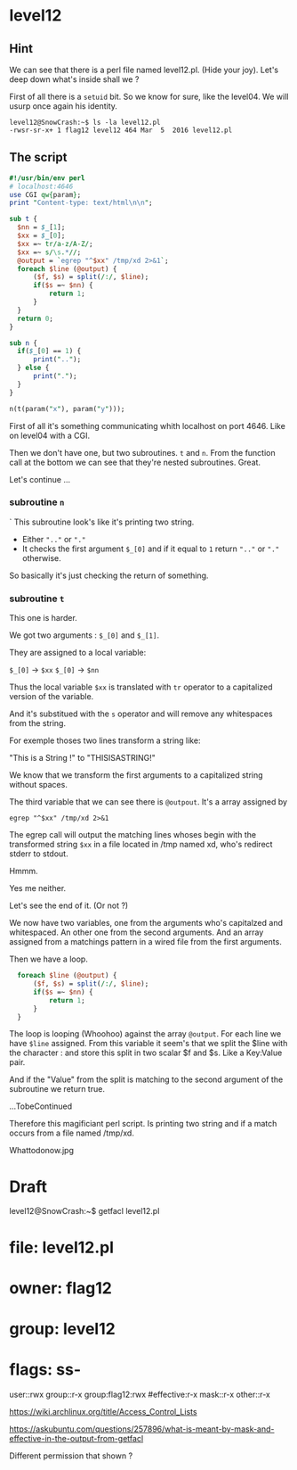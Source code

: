 # level12

## Hint

We can see that there is a perl file named level12.pl. (Hide your joy). Let's deep down what's inside shall we ?

First of all there is a `setuid` bit. So we know for sure, like the level04. We will usurp once again his identity.

```shell-session
level12@SnowCrash:~$ ls -la level12.pl
-rwsr-sr-x+ 1 flag12 level12 464 Mar  5  2016 level12.pl
```

## The script

```perl
#!/usr/bin/env perl
# localhost:4646
use CGI qw{param};
print "Content-type: text/html\n\n";

sub t {
  $nn = $_[1];
  $xx = $_[0];
  $xx =~ tr/a-z/A-Z/;
  $xx =~ s/\s.*//;
  @output = `egrep "^$xx" /tmp/xd 2>&1`;
  foreach $line (@output) {
      ($f, $s) = split(/:/, $line);
      if($s =~ $nn) {
          return 1;
      }
  }
  return 0;
}

sub n {
  if($_[0] == 1) {
      print("..");
  } else {
      print(".");
  }
}

n(t(param("x"), param("y")));
```

First of all it's something communicating whith localhost on port 4646. Like on level04 with a CGI.

Then we don't have one, but two subroutines. `t` and `n`. From the function call at the bottom we can see that they're nested subroutines. Great.

Let's continue ...

### subroutine `n`
`
This subroutine look's like it's printing two string.
- Either `".."` or `"."`
- It checks the first argument `$_[0]` and if it equal to `1` return `".."` or `"."` otherwise.

So basically it's just checking the return of something.

### subroutine `t`

This one is harder.

We got two arguments : `$_[0]` and `$_[1]`.

They are assigned to a local variable:

`$_[0]` -> `$xx`
`$_[0]` -> `$nn`

Thus the local variable `$xx` is translated with `tr` operator to a capitalized version of the variable.

And it's substitued with the `s` operator and will remove any whitespaces from the string.

For exemple thoses two lines transform a string like:

"This is a String !" to "THISISASTRING!"

We know that we transform the first arguments to a capitalized string without spaces.

The third variable that we can see there is `@outpout`. It's a array assigned by

`egrep "^$xx" /tmp/xd 2>&1`

The egrep call will output the matching lines whoses begin with the transformed string `$xx` in a file located in /tmp named xd, who's redirect stderr to stdout.

Hmmm.

Yes me neither.

Let's see the end of it. (Or not ?)


We now have two variables, one from the arguments who's capitalzed and whitespaced. An other one from the second arguments. And an array assigned from a matchings pattern in a wired file from the first arguments.

Then we have a loop.

```perl
  foreach $line (@output) {
      ($f, $s) = split(/:/, $line);
      if($s =~ $nn) {
          return 1;
      }
  }
```

The loop is looping (Whoohoo) against the array `@output`. For each line we have `$line` assigned.
From this variable it seem's that we split the $line with the character : and store this split in two scalar $f and $s. Like a Key:Value pair.


And if the "Value" from the split is matching to the second argument of the subroutine we return true.


...TobeContinued




Therefore this magificiant perl script. Is printing two string and if a match occurs from a file named /tmp/xd.

Whattodonow.jpg



# Draft

level12@SnowCrash:~$ getfacl level12.pl
# file: level12.pl
# owner: flag12
# group: level12
# flags: ss-
user::rwx
group::r-x
group:flag12:rwx		#effective:r-x
mask::r-x
other::r-x

https://wiki.archlinux.org/title/Access_Control_Lists


https://askubuntu.com/questions/257896/what-is-meant-by-mask-and-effective-in-the-output-from-getfacl

Different permission that shown ?


